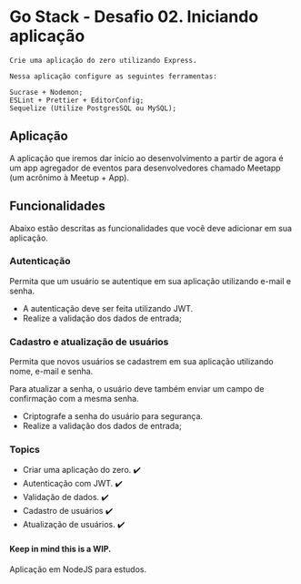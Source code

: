 # Go Stack - Desafio 02. Iniciando aplicação

```
Crie uma aplicação do zero utilizando Express.

Nessa aplicação configure as seguintes ferramentas:

Sucrase + Nodemon;
ESLint + Prettier + EditorConfig;
Sequelize (Utilize PostgresSQL ou MySQL);

```
## Aplicação

A aplicação que iremos dar início ao desenvolvimento a partir de agora é um app agregador de eventos para desenvolvedores chamado Meetapp (um acrônimo à Meetup + App).

## Funcionalidades

Abaixo estão descritas as funcionalidades que você deve adicionar em sua aplicação.

### Autenticação

Permita que um usuário se autentique em sua aplicação utilizando e-mail e senha.

- A autenticação deve ser feita utilizando JWT.
- Realize a validação dos dados de entrada;

### Cadastro e atualização de usuários

Permita que novos usuários se cadastrem em sua aplicação utilizando nome, e-mail e senha.

Para atualizar a senha, o usuário deve também enviar um campo de confirmação com a mesma senha.

- Criptografe a senha do usuário para segurança.
- Realize a validação dos dados de entrada;

### Topics

* Criar uma aplicação do zero. :heavy_check_mark:
* Autenticação com JWT. :heavy_check_mark:
* Validação de dados. :heavy_check_mark:
* Cadastro de usuários :heavy_check_mark:
* Atualização de usuários. :heavy_check_mark:


#### Keep in mind this is a WIP.

Aplicação em NodeJS para estudos.
